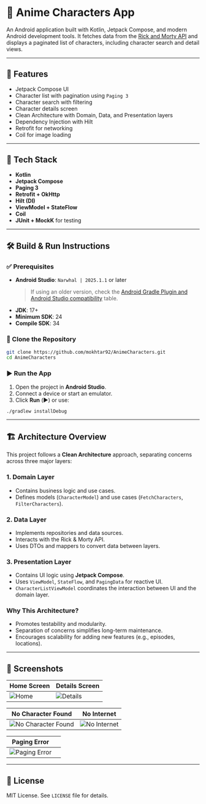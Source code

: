 # 📱 Anime Characters App

An Android application built with Kotlin, Jetpack Compose, and modern Android development tools. It fetches data from the [Rick and Morty API](https://rickandmortyapi.com/) and displays a paginated list of characters, including character search and detail views.

---

## 🚀 Features

- Jetpack Compose UI
- Character list with pagination using `Paging 3`
- Character search with filtering
- Character details screen
- Clean Architecture with Domain, Data, and Presentation layers
- Dependency Injection with Hilt
- Retrofit for networking
- Coil for image loading

---

## 🧰 Tech Stack

- **Kotlin**
- **Jetpack Compose**
- **Paging 3**
- **Retrofit + OkHttp**
- **Hilt (DI)**
- **ViewModel + StateFlow**
- **Coil**
- **JUnit + MockK** for testing

---

## 🛠️ Build & Run Instructions

### ✅ Prerequisites

- **Android Studio**: `Narwhal | 2025.1.1` or later
  > If using an older version, check the [Android Gradle Plugin and Android Studio compatibility](https://developer.android.com/build/releases/gradle-plugin#android_gradle_plugin_and_android_studio_compatibility) table.
- **JDK**: 17+
- **Minimum SDK**: 24
- **Compile SDK**: 34


### 🔧 Clone the Repository

```bash
git clone https://github.com/mokhtar92/AnimeCharacters.git
cd AnimeCharacters
```

### ▶️ Run the App

1. Open the project in **Android Studio**.
2. Connect a device or start an emulator.
3. Click **Run** (▶️) or use:

```bash
./gradlew installDebug
```

---

## 🏗️ Architecture Overview

This project follows a **Clean Architecture** approach, separating concerns across three major layers:

### 1. Domain Layer
- Contains business logic and use cases.
- Defines models (`CharacterModel`) and use cases (`FetchCharacters`, `FilterCharacters`).

### 2. Data Layer
- Implements repositories and data sources.
- Interacts with the Rick & Morty API.
- Uses DTOs and mappers to convert data between layers.

### 3. Presentation Layer
- Contains UI logic using **Jetpack Compose**.
- Uses `ViewModel`, `StateFlow`, and `PagingData` for reactive UI.
- `CharacterListViewModel` coordinates the interaction between UI and the domain layer.

### Why This Architecture?
- Promotes testability and modularity.
- Separation of concerns simplifies long-term maintenance.
- Encourages scalability for adding new features (e.g., episodes, locations).

---

## 📸 Screenshots

| Home Screen | Details Screen |
|-------------|----------------|
| ![Home](screenshots/home.jpg) | ![Details](screenshots/details.jpg) |

| No Character Found | No Internet |
|--------------------|-------------|
| ![No Character Found](screenshots/no_character_found.jpg) | ![No Internet](screenshots/no_internet.jpg) |

| Paging Error |  |
|--------------|--|
| ![Paging Error](screenshots/paging_error.jpg) |  |




---

## 📄 License

MIT License. See `LICENSE` file for details.
